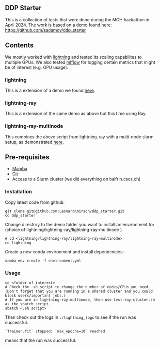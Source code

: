 ## DDP Starter

This is a collection of tests that were done during the MCH hackathon in April 2024. The work is based on a demo found here: https://github.com/sadamov/ddp_starter

## Contents
We mostly worked with [lightning](https://lightning.ai/docs/pytorch/stable/) and tested its scaling capabilites to multiple GPUs. We also tested [mlflow](https://mlflow.org/) for logging certain metrics that might be of interest (e.g. GPU usage). 

### lightning
This is a extension of a demo we found [here](https://docs.ray.io/en/latest/train/getting-started-pytorch-lightning.html).
### lightning-ray
This is a extension of the same demo as above but this time using Ray.
### lightning-ray-multinode
This combines the above script from lightning-ray with a multi-node slurm setup, as demonstrated [here](https://github.com/NERSC/slurm-ray-cluster).

## Pre-requisites

- [Mamba](https://mamba.readthedocs.io/en/latest/installation.html)
- [Git](https://git-scm.com/book/en/v2/Getting-Started-Installing-Git)
- Access to a Slurm cluster (we did everything on balfrin.cscs.ch)

### Installation
Copy latest code from github:
```
git clone git@github.com:LeonardKnirsch/ddp_starter.git
cd ddp_starter
```

Change directory to the demo folder you want to install an environment for (choice of lightning/lightning-ray/lightning-ray-multinode )
```
# cd <lightning/lightning-ray/lightning-ray-multinode>
cd lightning
```

Create a new conda environment and install dependencies:
```
mamba env create -f environment.yml
```

### Usage
```
cd <folder of interest>
# Check the .sh script to change the number of nodes/GPUs you need. (Don't forget that you are running in a shared cluster and you could block users/important jobs.)
# If you are in lightning-ray-multinode, then use test-ray-cluster.sh as the sbatch script.
sbatch <.sh script>
```

Then check out the logs in `./lightning_logs` to see if the run was successful. 
```
`Trainer.fit` stopped: `max_epochs=10` reached.
```
means that the run was successful.
